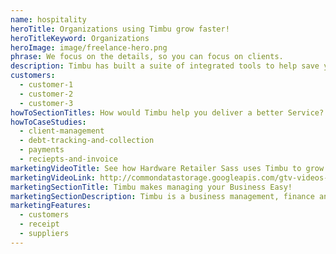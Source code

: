 ```yaml
---
name: hospitality
heroTitle: Organizations using Timbu grow faster!
heroTitleKeyword: Organizations
heroImage: image/freelance-hero.png
phrase: We focus on the details, so you can focus on clients.
description: Timbu has built a suite of integrated tools to help save you time, so you can focus on growing revenue and delivering exceptional service to your clients.
customers:
  - customer-1
  - customer-2
  - customer-3
howToSectionTitles: How would Timbu help you deliver a better Service?
howToCaseStudies:
  - client-management
  - debt-tracking-and-collection
  - payments
  - reciepts-and-invoice
marketingVideoTitle: See how Hardware Retailer Sass uses Timbu to grow their business!
marketingVideoLink: http://commondatastorage.googleapis.com/gtv-videos-bucket/sample/BigBuckBunny.mp4
marketingSectionTitle: Timbu makes managing your Business Easy!
marketingSectionDescription: Timbu is a business management, finance and marketing tool that helps your business be more organised and grow!
marketingFeatures:
  - customers
  - receipt
  - suppliers
---
```

